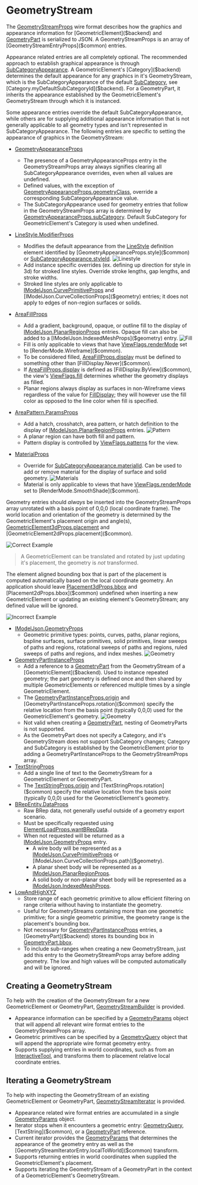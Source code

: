# GeometryStream

The [GeometryStreamProps]($common) wire format describes how the graphics and appearance information for [GeometricElement]($backend) and [GeometryPart]($backend) is serialized to JSON. A GeometryStreamProps is an array of [GeometryStreamEntryProps]($common) entries.

Appearance related entries are all completely optional. The recommended approach to establish graphical appearance is through [SubCategoryAppearance]($common). A GeometricElement's [Category]($backend) determines the default appearance for any graphics in it's GeometryStream, which is the SubCategoryAppearance of the default [SubCategory]($backend), see [Category.myDefaultSubCategoryId]($backend). For a GeometryPart, it inherits the appearance established by the GeometricElement's GeometryStream through which it is instanced.

Some appearance entries override the default SubCategoryAppearance, while others are for supplying additional appearance information that is not generally applicable to all geometry types and isn't represented in SubCategoryAppearance. The following entries are specific to setting the appearance of graphics in the GeometryStream:

  * [GeometryAppearanceProps]($common)
    * The presence of a GeometryAppearanceProps entry in the GeometryStreamProps array always signifies clearing all SubCategoryAppearance overrides, even when all values are undefined.
    * Defined values, with the exception of [GeometryAppearanceProps.geometryClass]($common), override a corresponding SubCategoryAppearance value.
    * The SubCategoryAppearance used for geometry entries that follow in the GeometryStreamProps array is determined by [GeometryAppearanceProps.subCategory]($common). Default SubCategory for GeometricElement's Category is used when undefined.

  * [LineStyle.ModifierProps]($common)
    * Modifies the default appearance from the [LineStyle]($backend) definition element identified by [GeometryAppearanceProps.style]($common) or [SubCategoryAppearance.styleId]($common).
    ![Linestyle](./stroked_ls.png "Example of stroked line styles")
    * Add instance specific overrides (ex. defining up direction for style in 3d) for stroked line styles. Override stroke lengths, gap lengths, and stroke widths.
    * Stroked line styles are only applicable to [IModelJson.CurvePrimitiveProps]($geometry) and [IModelJson.CurveCollectionProps]($geometry) entries; it does not apply to edges of non-region surfaces or solids.

  * [AreaFillProps]($common)
    * Add a gradient, background, opaque, or outline fill to the display of [IModelJson.PlanarRegionProps]($geometry) entries. Opaque fill can also be added to a [IModelJson.IndexedMeshProps]($geometry) entry.
    ![Fill](./fill_types.png "Example of types of fill")
    * Fill is only applicable to views that have [ViewFlags.renderMode]($common) set to [RenderMode.Wireframe]($common).
    * To be considered filled, [AreaFillProps.display]($common) must be defined to something other than [FillDisplay.Never]($common).
    * If [AreaFillProps.display]($common) is defined as [FillDisplay.ByView]($common), the view's [ViewFlags.fill]($common) determines whether the geometry displays as filled.
    * Planar regions always display as surfaces in non-Wireframe views regardless of the value for [FillDisplay]($common); they will however use the fill color as opposed to the line color when fill is specified.

  * [AreaPattern.ParamsProps]($common)
    * Add a hatch, crosshatch, area pattern, or hatch definition to the display of [IModelJson.PlanarRegionProps]($geometry) entries.
    ![Pattern](./pattern_types.png "Example of types of pattern")
    * A planar region can have both fill and pattern.
    * Pattern display is controlled by [ViewFlags.patterns]($common) for the view.

  * [MaterialProps]($common)
    * Override for [SubCategoryAppearance.materialId]($common). Can be used to add or remove material for the display of surface and solid geometry.
    ![Materials](./materials.png "Example of materials")
    * Material is only applicable to views that have [ViewFlags.renderMode]($common) set to [RenderMode.SmoothShade]($common).

Geometry entries should *always* be inserted into the GeometryStreamProps array unrotated with a basis point of 0,0,0 (local coordinate frame). The world location and orientation of the geometry is determined by the GeometricElement's placement origin and angle(s), [GeometricElement3dProps.placement]($common) and [GeometricElement2dProps.placement]($common).

![Correct Example](./placement_good.png "Example of correctly defined GeometryStream")

> A GeometricElement can be translated and rotated by just updating it's placement, the geometry is *not* transformed.

The element aligned bounding box that is part of the placement is computed automatically based on the local coordinate geometry. An application should leave [Placement3dProps.bbox]($common) and [Placement2dProps.bbox]($common) undefined when inserting a new GeometricElement or updating an existing element's GeometryStream; any defined value will be ignored.

![Incorrect Example](./placement_bad.png "Example of incorrectly defined GeometryStream")

  * [IModelJson.GeometryProps]($geometry)
    * Geometric primitive types: points, curves, paths, planar regions, bspline surfaces, surface primitives, solid primitives, linear sweeps of paths and regions, rotational sweeps of paths and regions, ruled sweeps of paths and regions, and index meshes.
    ![Geometry](./geom_types.png "Examples of curve, surface, solid, and mesh geometry")
  * [GeometryPartInstanceProps]($common)
    * Add a reference to a [GeometryPart]($backend) from the GeometryStream of a [GeometricElement]($backend). Used to instance repeated geometry; the part geometry is defined once and then shared by multiple GeometricElements or referenced multiple times by a single GeometricElement.
    * The [GeometryPartInstanceProps.origin]($common) and [GeometryPartInstanceProps.rotation]($common) specify the relative location from the basis point (typically 0,0,0) used for the GeometricElement's geometry.
    ![Geometry](./part_refs.png "Example of GeometricElement with GeometryPart references")
    * Not valid when creating a [GeometryPart]($backend), nesting of GeometryParts is not supported.
    * As the GeometryPart does not specify a Category, and it's GeometryStream does not support SubCategory changes; Category and SubCategory is established by the GeometricElement prior to adding a GeometryPartInstanceProps to the GeometryStreamProps array.
  * [TextStringProps]($common)
    * Add a single line of text to the GeometryStream for a GeometricElement or GeometryPart.
    * The [TextStringProps.origin]($common) and [TextStringProps.rotation]($common) specify the relative location from the basis point (typically 0,0,0) used for the GeometricElement's geometry.
  * [BRepEntity.DataProps]($common)
    * Raw BRep data, not generally useful outside of a geometry export scenario.
    * Must be specifically requested using [ElementLoadProps.wantBRepData]($common).
    * When not requested will be returned as a [IModelJson.GeometryProps]($geometry) entry.
      * A wire body will be represented as a [IModelJson.CurvePrimitiveProps]($geometry) or [IModelJson.CurveCollectionProps.path]($geometry).
      * A planar sheet body will be represented as a [IModelJson.PlanarRegionProps]($geometry).
      * A solid body or non-planar sheet body will be represented as a [IModelJson.IndexedMeshProps]($geometry).
  * [LowAndHighXYZ]($geometry)
    * Store range of each geometric primitive to allow efficient filtering on range criteria without having to instantiate the geometry.
    * Useful for GeometryStreams containing more than one geometric primitive; for a single geometric primitive, the geometry range is the placement's bounding box.
    * Not necessary for [GeometryPartInstanceProps]($common) entries, a [GeometryPart]($backend) stores its bounding box in [GeometryPart.bbox]($backend).
    * To include sub-ranges when creating a new GeometryStream, just add this entry to the GeometryStreamProps array before adding geometry. The low and high values will be computed automatically and will be ignored.

## Creating a GeometryStream

To help with the creation of the GeometryStream for a new GeometricElement or GeometryPart, [GeometryStreamBuilder]($common) is provided.

  * Appearance information can be specified by a [GeometryParams]($common) object that will append all relevant wire format entries to the GeometryStreamProps array.
  * Geometric primitives can be specified by a [GeometryQuery]($geometry) object that will append the appropriate wire format geometry entry.
  * Supports supplying entries in world coordinates, such as from an [InteractiveTool]($frontend), and transforms them to placement relative local coordinate entries.

## Iterating a GeometryStream

To help with inspecting the GeometryStream of an existing GeometricElement or GeometryPart, [GeometryStreamIterator]($common) is provided.

  * Appearance related wire format entries are accumulated in a single [GeometryParams]($common) object.
  * Iterator stops when it encounters a geometric entry: [GeometryQuery]($geometry), [TextString]($common), or a [GeometryPart]($backend) reference.
  * Current iterator provides the [GeometryParams]($common) that determines the appearance of the geometry entry as well as the [GeometryStreamIteratorEntry.localToWorld]($common) transform.
  * Supports returning entries in world coordinates when supplied the GeometricElement's placement.
  * Supports iterating the GeometryStream of a GeometryPart in the context of a GeometricElement's GeometryStream.
